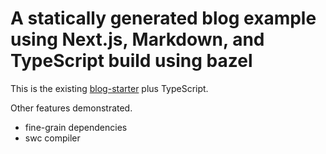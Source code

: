 # A statically generated blog example using Next.js, Markdown, and TypeScript build using bazel

This is the existing [blog-starter](https://github.com/vercel/next.js/tree/v12.0.9/examples/blog-starter-typescript) plus TypeScript.

Other features demonstrated.
 * fine-grain dependencies
 * swc compiler
